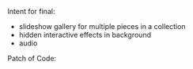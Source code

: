 Intent for final:
- slideshow gallery for multiple pieces in a collection
- hidden interactive effects in background
- audio


Patch of Code:

